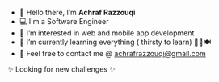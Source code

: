 - 👋 Hello there, I’m **Achraf Razzouqi**
- 💻 I'm a Software Engineer
- 👀 I’m interested in web and mobile app development
- 🌱 I’m currently learning everything ( thirsty to learn) 🤣🤤🍽️
- 📧 Feel free to contact me @ achrafrazzouqi@gmail.com 

 ✨ Looking for new challenges ✨ 

